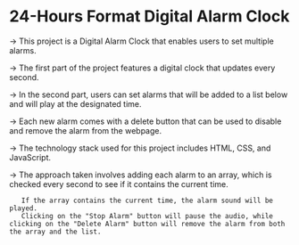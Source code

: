    
   # 24-Hours Format Digital Alarm Clock


-> This project is a Digital Alarm Clock that enables users to set multiple alarms.

-> The first part of the project features a digital clock that updates every second.

-> In the second part, users can set alarms that will be added to a list below and will play at the designated time.

-> Each new alarm comes with a delete button that can be used to disable and remove the alarm from the webpage.

-> The technology stack used for this project includes HTML, CSS, and JavaScript.

-> The approach taken involves adding each alarm to an array, which is checked every second to see if it contains the current time.
       
       If the array contains the current time, the alarm sound will be played.
       Clicking on the "Stop Alarm" button will pause the audio, while clicking on the "Delete Alarm" button will remove the alarm from both the array and the list.